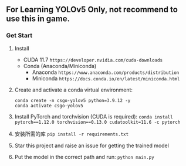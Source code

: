## For Learning YOLOv5 Only, not recommend to use this in game.


### Get Start
1) Install 
   - CUDA 11.7
    `https://developer.nvidia.com/cuda-downloads`
    - Conda (Anaconda/Miniconda)
       - Anaconda `https://www.anaconda.com/products/distribution`
       - Miniconda `https://docs.conda.io/en/latest/miniconda.html`

2) Create and activate a conda virtual environment:
    ```
    conda create -n csgo-yolov5 python=3.9.12 -y
    conda activate csgo-yolov5
    ```
3) Install PyTorch and torchvision (CUDA is required):
    `conda install pytorch==1.12.0 torchvision==0.13.0 cudatoolkit=11.6 -c pytorch`

4) 安装所需的库
    `pip install -r requirements.txt`

5) Star this project and raise an issue for getting the trained model
   
6) Put the model in the correct path and run:
   `python main.py`
